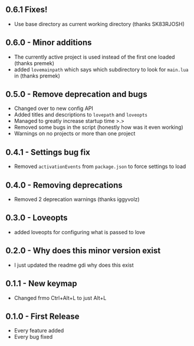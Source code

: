 ## 0.6.1 Fixes!
* Use base directory as current working directory (thanks SK83RJOSH)

## 0.6.0 - Minor additions
* The currently active project is used instead of the first one loaded (thanks premek)
* added `lovemainpath` which says which subdirectory to look for `main.lua` in (thanks premek)

## 0.5.0 - Remove deprecation and bugs
* Changed over to new config API
* Added titles and descriptions to `lovepath` and `loveopts`
* Managed to greatly increase startup time >.>
* Removed some bugs in the script (honestly how was it even working)
* Warnings on no projects or more than one project

## 0.4.1 - Settings bug fix
* Removed `activationEvents` from `package.json` to force settings to load

## 0.4.0 - Removing deprecations
* Removed 2 deprecation warnings (thanks iggyvolz)

## 0.3.0 - Loveopts
* added loveopts for configuring what is passed to love

## 0.2.0 - Why does this minor version exist
* I just updated the readme gdi why does this exist

## 0.1.1 - New keymap
* Changed frmo Ctrl+Alt+L to just Alt+L

## 0.1.0 - First Release
* Every feature added
* Every bug fixed
